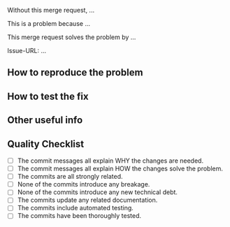Without this merge request, ...

This is a problem because ...

This merge request solves the problem by ...

Issue-URL: ... <!-- Add Asana or Clickup link here -->

## How to reproduce the problem

<!-- Add any relevant info -->

## How to test the fix

<!-- Add any relevant info -->

## Other useful info

<!-- Add any relevant info -->

## Quality Checklist

- [ ] The commit messages all explain WHY the changes are needed.
- [ ] The commit messages all explain HOW the changes solve the problem.
- [ ] The commits are all strongly related.
- [ ] None of the commits introduce any breakage.
- [ ] None of the commits introduce any new technical debt.
- [ ] The commits update any related documentation.
- [ ] The commits include automated testing.
- [ ] The commits have been thoroughly tested.
